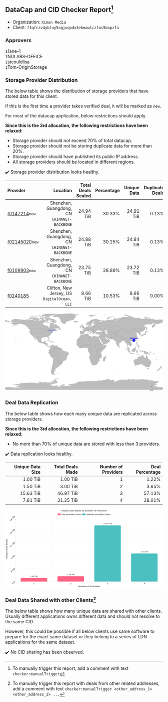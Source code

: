 ## DataCap and CID Checker Report[^1]
 - Organization: `Ximan Media`
 - Client: `f1qfczv4ybluy5agjuqodx3ebmawlczlos5bopzfa`
### Approvers
`1`1ane-1<br/>`1`NDLABS-OFFICE<br/>`1`stcouldlisa<br/>`1`Tom-OriginStorage

### Storage Provider Distribution
The below table shows the distribution of storage providers that have stored data for this client.

If this is the first time a provider takes verified deal, it will be marked as `new`.

For most of the datacap application, below restrictions should apply.

**Since this is the 3rd allocation, the following restrictions have been relaxed:**
 - Storage provider should not exceed 70% of total datacap.
 - Storage provider should not be storing duplicate data for more than 20%.
 - Storage provider should have published its public IP address.
 - All storage providers should be located in different regions.

✔️ Storage provider distribution looks healthy.

| Provider                                                    |                                        Location | Total Deals Sealed | Percentage | Unique Data | Duplicate Deals |
| :---------------------------------------------------------- | ----------------------------------------------: | -----------------: | ---------: | ----------: | --------------: |
| [f0147214](https://filfox.info/en/address/f0147214)`new`    | Shenzhen, Guangdong, CN<br/>`CHINANET-BACKBONE` |          24.94 TiB |     30.33% |   24.91 TiB |           0.13% |
| [f02145020](https://filfox.info/en/address/f02145020)`new`  | Shenzhen, Guangdong, CN<br/>`CHINANET-BACKBONE` |          24.88 TiB |     30.25% |   24.84 TiB |           0.13% |
| [f0109903](https://filfox.info/en/address/f0109903)`new`    | Shenzhen, Guangdong, CN<br/>`CHINANET-BACKBONE` |          23.75 TiB |     28.89% |   23.72 TiB |           0.13% |
| [f0240185](https://filfox.info/en/address/f0240185)         | Clifton, New Jersey, US<br/>`DigitalOcean, LLC` |           8.66 TiB |     10.53% |    8.66 TiB |           0.00% |

<img src="https://raw.githubusercontent.com/data-preservation-programs/filplus-checker-assets/main/filecoin-project/filecoin-plus-large-datasets/issues/1039/1683601653358.png"/>

### Deal Data Replication
The below table shows how each many unique data are replicated across storage providers.


**Since this is the 3rd allocation, the following restrictions have been relaxed:**
- No more than 70% of unique data are stored with less than 3 providers.

✔️ Data replication looks healthy.

| Unique Data Size | Total Deals Made | Number of Providers | Deal Percentage |
| ---------------: | ---------------: | ------------------: | --------------: |
|         1.00 TiB |         1.00 TiB |                   1 |           1.22% |
|         1.50 TiB |         3.00 TiB |                   2 |           3.65% |
|        15.63 TiB |        46.97 TiB |                   3 |          57.13% |
|         7.81 TiB |        31.25 TiB |                   4 |          38.01% |

<img src="https://raw.githubusercontent.com/data-preservation-programs/filplus-checker-assets/main/filecoin-project/filecoin-plus-large-datasets/issues/1039/1683601654116.png"/>

### Deal Data Shared with other Clients[^3]
The below table shows how many unique data are shared with other clients.
Usually different applications owns different data and should not resolve to the same CID.

However, this could be possible if all below clients use same software to prepare for the exact same dataset or they belong to a series of LDN applications for the same dataset.

✔️ No CID sharing has been observed.

[^1]: To manually trigger this report, add a comment with text `checker:manualTrigger`

[^2]: Deals from those addresses are combined into this report as they are specified with `checker:manualTrigger`

[^3]: To manually trigger this report with deals from other related addresses, add a comment with text `checker:manualTrigger <other_address_1> <other_address_2> ...`
